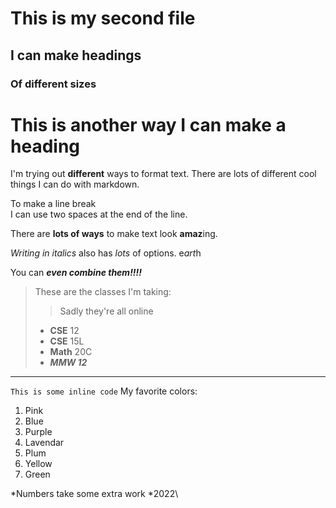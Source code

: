 # This is my second file

## I can make headings

### Of different sizes

This is another way I can make a heading
============

I'm trying out **different** ways to format text. There are lots of different cool things I can do with markdown.

To make a line break  
I can use two spaces at the end of the line.

There are __lots of ways__ to make text look **amaz**ing.

*Writing in italics* also has _lots_ of options. e*art*h

You can ***even combine them!!!!***

>These are the classes I'm taking:
>>Sadly they're all online 
>* **CSE** 12
>* **CSE** 15L
>* __Math__ 20C
>* __*MMW 12*__

---
`This is some inline code`
My favorite colors:
1. Pink
2. Blue
3. Purple
  1. Lavendar
  2. Plum
6. Yellow
4. Green

*Numbers take some extra work
*2022\

